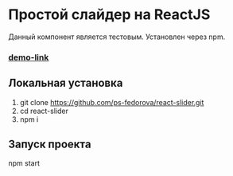 # Простой слайдер на ReactJS

Данный компонент является тестовым. Установлен через npm.

### [demo-link](https://ps-fedorova.github.io/react-slider/)

## Локальная установка

1. git clone https://github.com/ps-fedorova/react-slider.git
2. cd react-slider
3. npm i

## Запуск проекта
npm start
